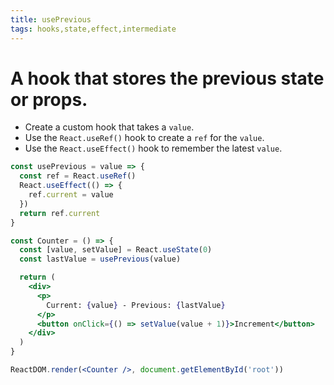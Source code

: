 ```yaml
---
title: usePrevious
tags: hooks,state,effect,intermediate
---
```


# A hook that stores the previous state or props.

- Create a custom hook that takes a `value`.
- Use the `React.useRef()` hook to create a `ref` for the `value`.
- Use the `React.useEffect()` hook to remember the latest `value`.

```jsx
const usePrevious = value => {
  const ref = React.useRef()
  React.useEffect(() => {
    ref.current = value
  })
  return ref.current
}
```

```jsx
const Counter = () => {
  const [value, setValue] = React.useState(0)
  const lastValue = usePrevious(value)

  return (
    <div>
      <p>
        Current: {value} - Previous: {lastValue}
      </p>
      <button onClick={() => setValue(value + 1)}>Increment</button>
    </div>
  )
}

ReactDOM.render(<Counter />, document.getElementById('root'))
```
